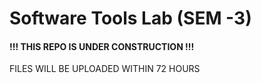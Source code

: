 # Software Tools Lab (SEM -3)

#### !!! THIS REPO IS UNDER CONSTRUCTION !!! 

FILES WILL BE UPLOADED WITHIN 72 HOURS

